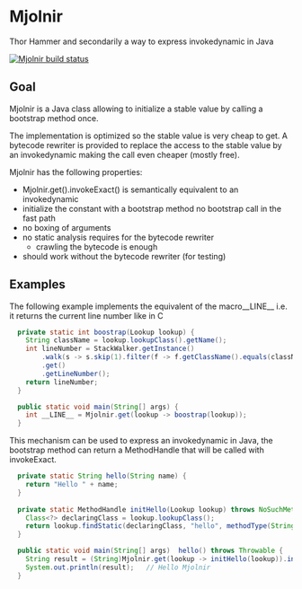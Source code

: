 # Mjolnir
Thor Hammer and secondarily a way to express invokedynamic in Java

[![Mjolnir build status](https://api.travis-ci.org/forax/mjolnir.svg?branch=master)](https://travis-ci.org/forax/mjolnir)

## Goal
   Mjolnir is a Java class allowing to initialize a stable value by calling a bootstrap method once. 
 
   The implementation is optimized so the stable value is very cheap to get.
   A bytecode rewriter is provided to replace the access to the stable value by an invokedynamic making the call even cheaper (mostly free).
   
   Mjolnir has the following properties:
   - Mjolnir.get().invokeExact() is semantically equivalent to an invokedynamic
   - initialize the constant with a bootstrap method
     no bootstrap call in the fast path
   - no boxing of arguments
   - no static analysis requires for the bytecode rewriter
     - crawling the bytecode is enough
   - should work without the bytecode rewriter (for testing)
 
 ## Examples
 
   The following example implements the equivalent of the macro__LINE__ i.e. it returns the current line number like in C
   ```java
     private static int boostrap(Lookup lookup) {
       String className = lookup.lookupClass().getName();
       int lineNumber = StackWalker.getInstance()
           .walk(s -> s.skip(1).filter(f -> f.getClassName().equals(className)).findFirst())
           .get()
           .getLineNumber();
       return lineNumber;
     }
  
     public static void main(String[] args) {
       int __LINE__ = Mjolnir.get(lookup -> boostrap(lookup));
     }
   ```

   This mechanism can be used to express an invokedynamic in Java, the bootstrap method can return a MethodHandle
   that will be called with invokeExact.
   
   ```java
     private static String hello(String name) {
       return "Hello " + name;
     }
     
     private static MethodHandle initHello(Lookup lookup) throws NoSuchMethodException, IllegalAccessException {
       Class<?> declaringClass = lookup.lookupClass();
       return lookup.findStatic(declaringClass, "hello", methodType(String.class, String.class));
     }
  
     public static void main(String[] args)  hello() throws Throwable {
       String result = (String)Mjolnir.get(lookup -> initHello(lookup)).invokeExact("Mjolnir");
       System.out.println(result);   // Hello Mjolnir
     }
   ```
   
